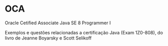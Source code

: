 # OCA
Oracle Cetified Associate Java SE 8 Programmer I

Exemplos e questões relacionadas a certificação Java (Exam 1Z0-808),
do livro de Jeanne Boyarsky e Scott Selikoff
